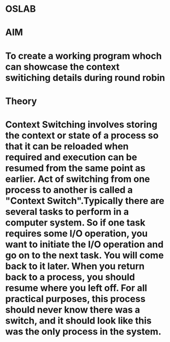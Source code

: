 # OSLAB
# AIM
# To create a working program whoch can showcase the context switiching details during round robin
# Theory
# Context Switching involves storing the context or state of a process so that it can be reloaded when required and execution can be resumed from the same point as earlier. Act of switching from one process to another is called a "Context Switch".Typically there are several tasks to perform in a computer system. So if one task requires some I/O operation, you want to initiate the I/O operation and go on to the next task. You will come back to it later. When you return back to a process, you should resume where you left off. For all practical purposes, this process should never know there was a switch, and it should look like this was the only process in the system.
